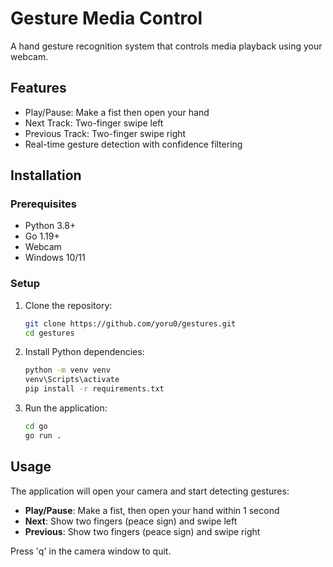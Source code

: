 # Gesture Media Control

A hand gesture recognition system that controls media playback using your webcam.

## Features

- Play/Pause: Make a fist then open your hand
- Next Track: Two-finger swipe left  
- Previous Track: Two-finger swipe right
- Real-time gesture detection with confidence filtering

## Installation

### Prerequisites

- Python 3.8+
- Go 1.19+
- Webcam
- Windows 10/11

### Setup

1. Clone the repository:
   ```bash
   git clone https://github.com/yoru0/gestures.git
   cd gestures
   ```

2. Install Python dependencies:
   ```bash
   python -m venv venv
   venv\Scripts\activate
   pip install -r requirements.txt
   ```

3. Run the application:
   ```bash
   cd go
   go run .
   ```

## Usage

The application will open your camera and start detecting gestures:

- **Play/Pause**: Make a fist, then open your hand within 1 second
- **Next**: Show two fingers (peace sign) and swipe left
- **Previous**: Show two fingers (peace sign) and swipe right

Press 'q' in the camera window to quit.